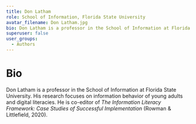 ```yaml
---
title: Don Latham
role: School of Information, Florida State University
avatar_filename: Don Latham.jpg
bio: Don Latham is a professor in the School of Information at Florida State University. His research focuses on information behavior of young adults and digital literacies. He is co-editor of _The Information Literacy Framework: Case Studies of Successful Implementation_ (Rowman & Littlefield, 2020).
superuser: false
user_groups:
  - Authors
---
```

# Bio

Don Latham is a professor in the School of Information at Florida State University. His research focuses on information behavior of young adults and digital literacies. He is co-editor of _The Information Literacy Framework: Case Studies of Successful Implementation_ (Rowman & Littlefield, 2020).

